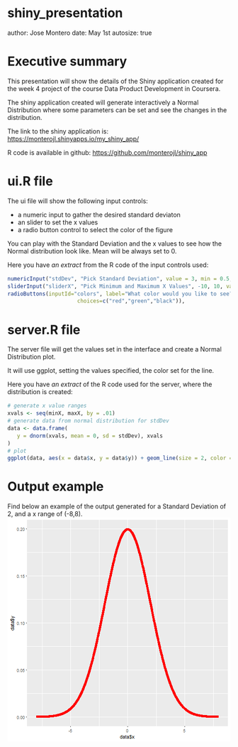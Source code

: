 shiny_presentation
========================================================
author: Jose Montero
date: May 1st
autosize: true

Executive summary
========================================================

This presentation will show the details of the Shiny application created for the week 4 project of the course Data Product Development in Coursera.

The shiny application created will generate interactively a Normal Distribution where some parameters can be set and see the changes in the distribution.

The link to the shiny application is: https://monterojl.shinyapps.io/my_shiny_app/

R code is available in github: https://github.com/monterojl/shiny_app

ui.R file
========================================================
The ui file will show the following input controls:
- a numeric input to gather the desired standard deviaton
- an slider to set the x values
- a radio button control to select the color of the figure

You can play with the Standard Deviation and the x values to see how the Normal distribution look like. Mean will be always set to 0.

Here you have *an extract* from the R code of the input controls used:


```r
numericInput("stdDev", "Pick Standard Deviation", value = 3, min = 0.5, max = 5, step = 0.5),
sliderInput("sliderX", "Pick Minimum and Maximum X Values", -10, 10, value = c(-5, 5)),
radioButtons(inputId="colors", label="What color would you like to see?", 
                      choices=c("red","green","black")),
```


server.R file
========================================================
The server file will get the values set in the interface and create a Normal Distribution plot.

It will use ggplot, setting the values specified, the color set for the line.

Here you have *an extract* of the R code used for the server, where the distribution is created:

```r
# generate x value ranges
xvals <- seq(minX, maxX, by = .01)
# generate data from normal distribution for stdDev
data <- data.frame(
   y = dnorm(xvals, mean = 0, sd = stdDev), xvals
)
# plot
ggplot(data, aes(x = data$x, y = data$y)) + geom_line(size = 2, color = color)
```

Output example
========================================================
Find below an example of the output generated for a Standard Deviation of 2, and a x range of (-8,8).
![plot of chunk example](shiny_presentation-figure/example-1.png)
